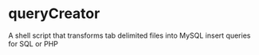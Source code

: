 # queryCreator
A shell script that transforms tab delimited files into MySQL insert queries for SQL or PHP
